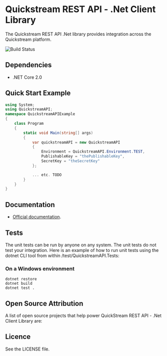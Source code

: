 # Quickstream REST API - .Net Client Library

The Quickstream REST API .Net library provides integration across the Quickstream platform.

![Build Status](https://travis-ci.org/seanobjames/quickstreamapi-dotnet.svg?branch=master)

## Dependencies

* .NET Core 2.0

## Quick Start Example

```csharp
using System;
using QuickstreamAPI;
namespace QuickstreamAPIExample
{
    class Program
    {
        static void Main(string[] args)
        {
            var quickstreamAPI = new QuickstreamAPI
            {
                Environment = QuickstreamAPI.Environment.TEST,
                PublishableKey = "thePublishableKey",
                SecretKey = "theSecretKey"
            };

            ... etc. TODO
        }
    }
}
```

## Documentation

* [Official documentation](https://quickstream.westpac.com.au/docs/quickstreamapi/v1/).

## Tests

The unit tests can be run by anyone on any system. The unit tests do not test your integration. Here is an example of how to run unit tests using the dotnet CLI tool from within /test/QuickstreamAPI.Tests:

### On a Windows environment

```text
dotnet restore
dotnet build
dotnet test .
```

## Open Source Attribution

A list of open source projects that help power QuickStream REST API - .Net Client Library are:

## Licence

See the LICENSE file.
